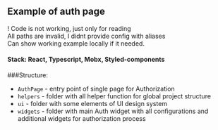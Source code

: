 ## Example of auth page
! Code is not working, just only for reading<br>
All paths are invalid, I didnt provide config with aliases<br>
Can show working example locally if it needed.

#### Stack: React, Typescript, Mobx, Styled-components

###Structure:
- `AuthPage` - entry point of single page for Authorization<br>
- `helpers` - folder with all helper function for global project structure<br>
- `ui` - folder with some elements of UI design system
- `widgets` - folder with main Auth widget with all configurations and additional widgets for authorization process